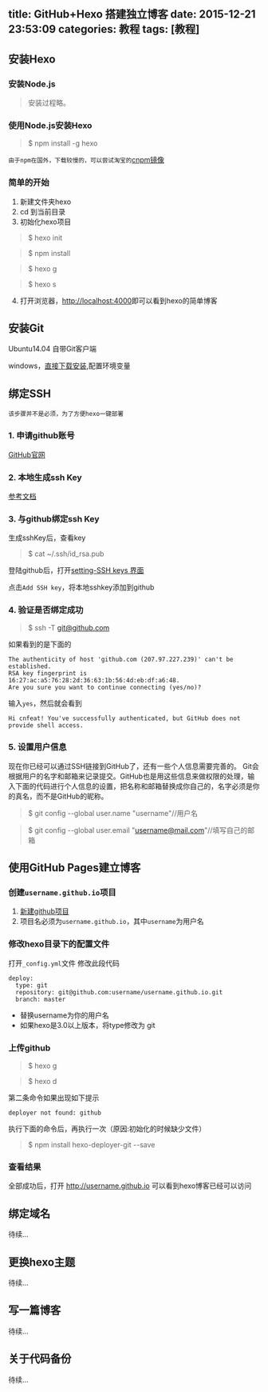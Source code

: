 title: GitHub+Hexo 搭建独立博客
date: 2015-12-21 23:53:09
categories: 教程
tags: [教程]
---

## 安装Hexo
### 安装Node.js
> 安装过程略。

### 使用Node.js安装Hexo
> $ npm install -g hexo

`由于npm在国外，下载较慢的，可以尝试淘宝的`[cnpm镜像](http://npm.taobao.org/)

### 简单的开始
1. 新建文件夹hexo
2. cd 到当前目录
3. 初始化hexo项目
  > $ hexo init

  > $ npm install

  > $ hexo g

  > $ hexo s
4. 打开浏览器，[http://localhost:4000](http://localhost:4000)即可以看到hexo的简单博客

## 安装Git
Ubuntu14.04 自带Git客户端

windows，[直接下载安装](http://git-scm.com/downloads/),配置环境变量

## 绑定SSH
`该步骤并不是必须，为了方便hexo一键部署`

### 1. 申请github账号
[GitHub官网](https://github.com/)

### 2. 本地生成ssh Key

[参考文档](http://git-scm.com/book/zh/ch4-3.html)

### 3. 与github绑定ssh Key
生成sshKey后，查看key
> $ cat ~/.ssh/id_rsa.pub

登陆github后，打开[setting-SSH keys 界面](https://github.com/settings/ssh)

点击`Add SSH key`，将本地sshkey添加到github

### 4. 验证是否绑定成功
> $ ssh -T git@github.com

如果看到的是下面的
``` asdasdasdasdsadasd
The authenticity of host 'github.com (207.97.227.239)' can't be established.
RSA key fingerprint is 16:27:ac:a5:76:28:2d:36:63:1b:56:4d:eb:df:a6:48.
Are you sure you want to continue connecting (yes/no)?
```

输入`yes`，然后就会看到
```
Hi cnfeat! You've successfully authenticated, but GitHub does not provide shell access.
```

### 5. 设置用户信息
现在你已经可以通过SSH链接到GitHub了，还有一些个人信息需要完善的。
Git会根据用户的名字和邮箱来记录提交。GitHub也是用这些信息来做权限的处理，输入下面的代码进行个人信息的设置，把名称和邮箱替换成你自己的，名字必须是你的真名，而不是GitHub的昵称。

> $ git config --global user.name "username"//用户名

> $ git config --global user.email  "username@mail.com"//填写自己的邮箱

## 使用GitHub Pages建立博客
### 创建`username.github.io`项目
1. [新建github项目](https://github.com/new)
2. 项目名必须为`username.github.io`，其中`username`为用户名

### 修改hexo目录下的配置文件
打开`_config.yml`文件
修改此段代码
```
deploy:
  type: git
  repository: git@github.com:username/username.github.io.git
  branch: master
```
- 替换username为你的用户名
- 如果hexo是3.0以上版本，将type修改为 git

### 上传github
> $ hexo g

> $ hexo d

第二条命令如果出现如下提示
```
deployer not found: github
```
执行下面的命令后，再执行一次（原因:初始化的时候缺少文件）
> $ npm install hexo-deployer-git --save

### 查看结果
全部成功后，打开 http://username.github.io 可以看到hexo博客已经可以访问

## 绑定域名
待续...

## 更换hexo主题
待续...

## 写一篇博客
待续...

## 关于代码备份
待续...
